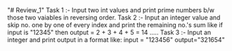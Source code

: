 "# Review_1" 
Task 1 :- Input two int values and print prime numbers b/w those two vaiables in reversing order.
Task 2 :- Input an integer value and skip no. one by one of every index and print the remaining no.'s sum like if input is "12345" then 
output = 2 + 3 + 4 + 5 = 14 .....
Task 3 :- Input an integer and print output in a format like: input = "123456"  output="321654"